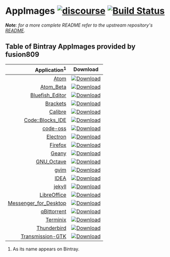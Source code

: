 # AppImages [![discourse](https://img.shields.io/badge/forum-discourse-orange.svg)](http://discourse.appimage.org) [![Build Status](https://travis-ci.org/fusion809/AppImages.svg)](https://travis-ci.org/fusion809/AppImages)

<i>**Note**: for a more complete README refer to the upstream repository's [README](https://github.com/probonopd/AppImages/blob/master/README.md).</i>

## Table of Bintray AppImages provided by fusion809
| Application<sup>1</sup>                                      | Download |
|-------------------------------------------------------------:|----------|
| [Atom](https://atom.io)                                      | [![Download](https://api.bintray.com/packages/fusion809/AppImages/Atom/images/download.svg)](https://bintray.com/fusion809/AppImages/Atom/_latestVersion#files) |
| [Atom_Beta](https://atom.io)                                 | [![Download](https://api.bintray.com/packages/fusion809/AppImages/Atom_Beta/images/download.svg)](https://bintray.com/fusion809/AppImages/Atom_Beta/_latestVersion#files)  |
| [Bluefish_Editor](http://bluefish.openoffice.nl/index.html)  | [![Download](https://api.bintray.com/packages/fusion809/AppImages/Bluefish_Editor/images/download.svg)](https://bintray.com/fusion809/AppImages/Bluefish_Editor/_latestVersion#files)  |
| [Brackets](http://brackets.io/)                              | [![Download](https://api.bintray.com/packages/fusion809/AppImages/Brackets/images/download.svg)](https://bintray.com/fusion809/AppImages/Brackets/_latestVersion#files)  |
| [Calibre](http://calibre-ebook.com/)                         | [![Download](https://api.bintray.com/packages/fusion809/AppImages/Calibre/images/download.svg)](https://bintray.com/fusion809/AppImages/Calibre/_latestVersion#files)  |
| [Code::Blocks_IDE](http://www.codeblocks.org/)               | [![Download](https://api.bintray.com/packages/fusion809/AppImages/Code::Blocks_IDE/images/download.svg)](https://bintray.com/fusion809/AppImages/Code::Blocks_IDE/_latestVersion#files)  |
| [code-oss](https://code.visualstudio.com/)                   | [![Download](https://api.bintray.com/packages/fusion809/AppImages/code-oss/images/download.svg)](https://bintray.com/fusion809/AppImages/code-oss/_latestVersion#files)  |
| [Electron](http://electron.atom.io/)                         | [![Download](https://api.bintray.com/packages/fusion809/AppImages/Electron/images/download.svg)](https://bintray.com/fusion809/AppImages/Electron/_latestVersion#files)  |
| [Firefox](https://www.mozilla.org/en-US/firefox/new/)        | [![Download](https://api.bintray.com/packages/fusion809/AppImages/Firefox/images/download.svg)](https://bintray.com/fusion809/AppImages/Firefox/_latestVersion#files)  |
| [Geany](https://www.geany.org/)                              | [![Download](https://api.bintray.com/packages/fusion809/AppImages/Geany/images/download.svg)](https://bintray.com/fusion809/AppImages/Geany/_latestVersion#files)  |
| [GNU_Octave](https://www.gnu.org/software/octave/about.html) | [![Download](https://api.bintray.com/packages/fusion809/AppImages/GNU_Octave/images/download.svg)](https://bintray.com/fusion809/AppImages/GNU_Octave/_latestVersion#files)  |
| [gvim](http://www.vim.org/)                                  | [![Download](https://api.bintray.com/packages/fusion809/AppImages/gvim/images/download.svg)](https://bintray.com/fusion809/AppImages/gvim/_latestVersion#files)  |
| [IDEA](https://www.jetbrains.com/idea/)                      | [![Download](https://api.bintray.com/packages/fusion809/AppImages/IDEA/images/download.svg)](https://bintray.com/fusion809/AppImages/IDEA/_latestVersion#files)  |
| [jekyll](http://jekyllrb.com/)                               | [![Download](https://api.bintray.com/packages/fusion809/AppImages/jekyll/images/download.svg)](https://bintray.com/fusion809/AppImages/jekyll/_latestVersion#files)  |
| [LibreOffice](http://www.libreoffice.org/)                   | [![Download](https://api.bintray.com/packages/fusion809/AppImages/LibreOffice/images/download.svg)](https://bintray.com/fusion809/AppImages/LibreOffice/_latestVersion#files)  |
| [Messenger_for_Desktop](https://messengerfordesktop.com/)    | [![Download](https://api.bintray.com/packages/fusion809/AppImages/Messenger_for_Desktop/images/download.svg)](https://bintray.com/fusion809/AppImages/Messenger_for_Desktop/_latestVersion#files)  |
| [qBittorrent](http://qbittorrent.org/)                       | [![Download](https://api.bintray.com/packages/fusion809/AppImages/qBittorrent/images/download.svg)](https://bintray.com/fusion809/AppImages/qBittorrent/_latestVersion#files)  |
| [Terminix](https://github.com/gnunn1/terminix)               | [![Download](https://api.bintray.com/packages/fusion809/AppImages/Terminix/images/download.svg)](https://bintray.com/fusion809/AppImages/Terminix/_latestVersion#files)  |
| [Thunderbird](https://www.mozilla.org/en-US/thunderbird/)    | [![Download](https://api.bintray.com/packages/fusion809/AppImages/Thunderbird/images/download.svg)](https://bintray.com/fusion809/AppImages/Thunderbird/_latestVersion#files)  |
| [Transmission-GTK](https://transmissionbt.com/)              | [![Download](https://api.bintray.com/packages/fusion809/AppImages/Transmission-GTK/images/download.svg)](https://bintray.com/fusion809/AppImages/Transmission-GTK/_latestVersion#files) |

1. As its name appears on Bintray.
